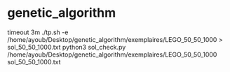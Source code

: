 # genetic_algorithm

timeout 3m ./tp.sh -e /home/ayoub/Desktop/genetic_algorithm/exemplaires/LEGO_50_50_1000  > sol_50_50_1000.txt
python3 sol_check.py  /home/ayoub/Desktop/genetic_algorithm/exemplaires/LEGO_50_50_1000 sol_50_50_1000.txt
